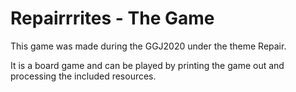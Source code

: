 # Repairrrites - The Game

This game was made during the GGJ2020 under the theme Repair.

It is a board game and can be played by printing the game out and processing the included resources.
